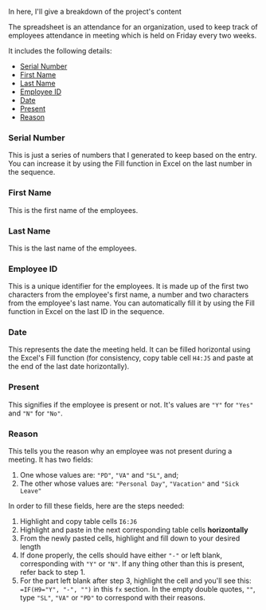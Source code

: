 In here, I'll give a breakdown of the project's content 

The spreadsheet is an attendance for an organization, used to keep track of employees attendance in meeting which is held on Friday every two weeks.

It includes the following details:
- [Serial Number](#serial-number)
- [First Name](#first-name)
- [Last Name](#last-name)
- [Employee ID](#employee-id)
- [Date](#date)
- [Present](#present)
- [Reason](#reason)

### Serial Number

This is just a series of numbers that I generated to keep based on the entry. You can increase it by using the Fill function in Excel on the last number in the sequence.

### First Name

This is the first name of the employees.

### Last Name

This is the last name of the employees.

### Employee ID

This is a unique identifier for the employees. It is made up of the first two characters from the employee's first name, a number and two characters from the employee's last name. You can automatically fill it by using the Fill function in Excel on the last ID in the sequence.

### Date

This represents the date the meeting held. It can be filled horizontal using the Excel's Fill function (for consistency, copy table cell `H4:J5` and paste at the end of the last date horizontally).

### Present

This signifies if the employee is present or not. It's values are `"Y"` for `"Yes"` and `"N"` for `"No"`.

### Reason

This tells you the reason why an employee was not present during a meeting.
It has two fields:

1. One whose values are: `"PD"`, `"VA"` and `"SL"`, and;
2. The other whose values are: `"Personal Day"`, `"Vacation"` and `"Sick Leave"`

In order to fill these fields, here are the steps needed:
1. Highlight and copy table cells `I6:J6`
2. Highlight and paste in the next corresponding table cells **horizontally**
3. From the newly pasted cells, highlight and fill down to your desired length
4. If done properly, the cells should have either `"-"` or left blank, corresponding with `"Y"` or `"N"`. If any thing other than this is present, refer back to step 1.
5. For the part left blank after step 3, highlight the cell and you'll see this: `=IF(H9="Y", "-", "")` in this `fx` section. In the empty double quotes, `""`, type `"SL"`, `"VA"` or `"PD"` to correspond with their reasons.
